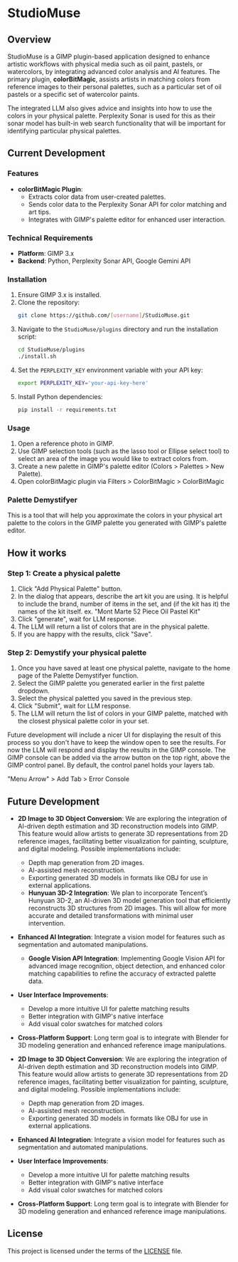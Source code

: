 # StudioMuse

## Overview

StudioMuse is a GIMP plugin-based application designed to enhance artistic workflows with physical media such as oil paint, pastels, or watercolors, by integrating advanced color analysis and AI features. The primary plugin, **colorBitMagic**, assists artists in matching colors from reference images to their personal palettes, such as a particular set of oil pastels or a specific set of watercolor paints.

The integrated LLM also gives advice and insights into how to use the colors in your physical palette. Perplexity Sonar is used for this as their sonar model has built-in web search functionality that will be important for identifying particular physical palettes.

## Current Development

### Features

- **colorBitMagic Plugin**:
  - Extracts color data from user-created palettes.
  - Sends color data to the Perplexity Sonar API for color matching and art tips.
  - Integrates with GIMP's palette editor for enhanced user interaction.

### Technical Requirements

- **Platform**: GIMP 3.x
- **Backend**: Python, Perplexity Sonar API, Google Gemini API

### Installation

1. Ensure GIMP 3.x is installed.
2. Clone the repository:
   ```bash
   git clone https://github.com/[username]/StudioMuse.git
   ```
3. Navigate to the `StudioMuse/plugins` directory and run the installation script:
   ```bash
   cd StudioMuse/plugins
   ./install.sh
   ```
4. Set the `PERPLEXITY_KEY` environment variable with your API key:
   ```bash
   export PERPLEXITY_KEY='your-api-key-here'
   ```
5. Install Python dependencies:
   ```bash
   pip install -r requirements.txt
   ```

### Usage

1. Open a reference photo in GIMP.
2. Use GIMP selection tools (such as the lasso tool or Ellipse select tool) to select an area of the image you would like to extract colors from.
3. Create a new palette in GIMP's palette editor (Colors > Palettes > New Palette).
4. Open colorBitMagic plugin via Filters > ColorBitMagic > ColorBitMagic

### Palette Demystifyer

This is a tool that will help you approximate the colors in your physical art palette to the colors in the GIMP palette you generated with GIMP's palette editor.

## How it works

### Step 1: Create a physical palette

1. Click "Add Physical Palette" button.
2. In the dialog that appears, describe the art kit you are using. It is helpful to include the brand, number of items in the set, and (if the kit has it) the names of the kit itself.
 ex. "Mont Marte 52 Piece Oil Pastel Kit"
3. Click "generate", wait for LLM response.
4. The LLM will return a list of colors that are in the physical palette.
5. If you are happy with the results, click "Save".

### Step 2: Demystify your physical palette

1. Once you have saved at least one physical palette, navigate to the home page of the Palette Demystifyer function.
2. Select the GIMP palette you generated earlier in the first palette dropdown.
3. Select the physical paletted you saved in the previous step.
4. Click "Submit", wait for LLM response.
5. The LLM will return the list of colors in your GIMP palette, matched with the closest physical palette color in your set.

Future development will include a nicer UI for displaying the result of this process so you don't have to keep the window open to see the results. For now the LLM will respond and display the results in the GIMP console. The GIMP console can be added via the arrow button on the top right, above the GIMP control panel. By default, the control panel holds your layers tab.

"Menu Arrow" > Add Tab > Error Console

## Future Development

- **2D Image to 3D Object Conversion**: We are exploring the integration of AI-driven depth estimation and 3D reconstruction models into GIMP. This feature would allow artists to generate 3D representations from 2D reference images, facilitating better visualization for painting, sculpture, and digital modeling. Possible implementations include:
  - Depth map generation from 2D images.
  - AI-assisted mesh reconstruction.
  - Exporting generated 3D models in formats like OBJ for use in external applications.
  - **Hunyuan 3D-2 Integration**: We plan to incorporate Tencent’s Hunyuan 3D-2, an AI-driven 3D model generation tool that efficiently reconstructs 3D structures from 2D images. This will allow for more accurate and detailed transformations with minimal user intervention.

- **Enhanced AI Integration**: Integrate a vision model for features such as segmentation and automated manipulations.
  - **Google Vision API Integration**: Implementing Google Vision API for advanced image recognition, object detection, and enhanced color matching capabilities to refine the accuracy of extracted palette data.

- **User Interface Improvements**:
  - Develop a more intuitive UI for palette matching results
  - Better integration with GIMP's native interface
  - Add visual color swatches for matched colors

- **Cross-Platform Support**: Long term goal is to integrate with Blender for 3D modeling generation and enhanced reference image manipulations.

- **2D Image to 3D Object Conversion**: We are exploring the integration of AI-driven depth estimation and 3D reconstruction models into GIMP. This feature would allow artists to generate 3D representations from 2D reference images, facilitating better visualization for painting, sculpture, and digital modeling. Possible implementations include:
  - Depth map generation from 2D images.
  - AI-assisted mesh reconstruction.
  - Exporting generated 3D models in formats like OBJ for use in external applications.

- **Enhanced AI Integration**: Integrate a vision model for features such as segmentation and automated manipulations.
- **User Interface Improvements**:
  - Develop a more intuitive UI for palette matching results
  - Better integration with GIMP's native interface
  - Add visual color swatches for matched colors
- **Cross-Platform Support**: Long term goal is to integrate with Blender for 3D modeling generation and enhanced reference image manipulations.

## License

This project is licensed under the terms of the [LICENSE](LICENSE) file.

